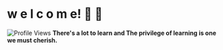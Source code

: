 
# w e l c o m e! 👋 🌱

![Profile Views](https://komarev.com/ghpvc/?username=droid-dreaith)
**There's a lot to learn and The privilege of learning is one we must cherish.**



 

